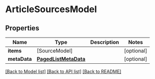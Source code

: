 # ArticleSourcesModel

## Properties
Name | Type | Description | Notes
------------ | ------------- | ------------- | -------------
**items** | [SourceModel] |  | [optional] 
**metaData** | [**PagedListMetaData**](PagedListMetaData.md) |  | [optional] 

[[Back to Model list]](../README.md#documentation-for-models) [[Back to API list]](../README.md#documentation-for-api-endpoints) [[Back to README]](../README.md)


